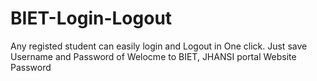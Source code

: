 # BIET-Login-Logout
Any registed student can easily login and Logout in One click. Just save Username and Password of Welocme to BIET, JHANSI portal Website Password
